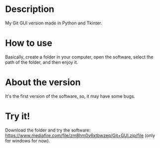 # Description
My Git GUI version made in Python and Tkinter.

# How to use
Basically, create a folder in your computer, open the software, select the path of the folder, and then enjoy it.

# About the version
It's the first version of the software, so, it may have some bugs.

# Try it!
Download the folder and try the software: https://www.mediafire.com/file/zm8hm0y6xtbwzeq/Git+GUI.zip/file (only for windows for now).
